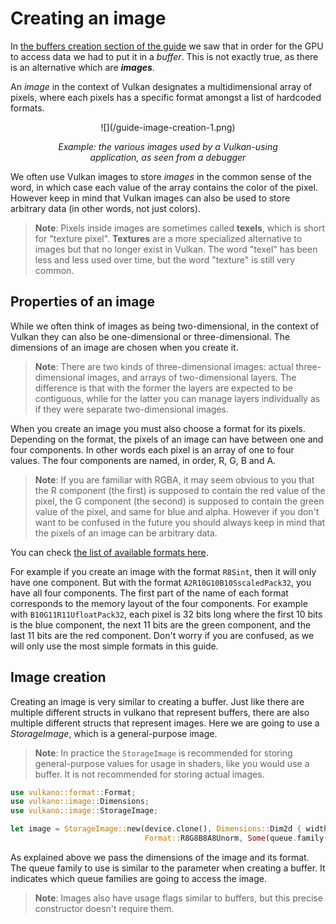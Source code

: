 # Creating an image

In [the buffers creation section of the guide](/guide/buffer-creation) we saw that in order for
the GPU to access data we had to put it in a *buffer*.
This is not exactly true, as there is an alternative which are ***images***.

An *image* in the context of Vulkan designates a multidimensional array of pixels, where each
pixels has a specific format amongst a list of hardcoded formats.

<center>
![](/guide-image-creation-1.png)

*Example: the various images used by a Vulkan-using<br />
application, as seen from a debugger*
</center>

We often use Vulkan images to store *images* in the common sense of the word, in which case each
value of the array contains the color of the pixel. However keep in mind that Vulkan images can
also be used to store arbitrary data (in other words, not just colors).

> **Note**: Pixels inside images are sometimes called **texels**, which is short for
> "texture pixel". **Textures** are a more specialized alternative to images but that no longer
> exist in Vulkan. The word "texel" has been less and less used over time, but the word "texture"
> is still very common.

## Properties of an image

While we often think of images as being two-dimensional, in the context of Vulkan they can also be
one-dimensional or three-dimensional. The dimensions of an image are chosen when you create it.

> **Note**: There are two kinds of three-dimensional images: actual three-dimensional images, and
> arrays of two-dimensional layers. The difference is that with the former the layers are expected
> to be contiguous, while for the latter you can manage layers individually as if they were
> separate two-dimensional images.

When you create an image you must also choose a format for its pixels. Depending on the format, the
pixels of an image can have between one and four components. In other words each pixel is an array
of one to four values. The four components are named, in order, R, G, B and A.

> **Note**: If you are familiar with RGBA, it may seem obvious to you that the R component
> (the first) is supposed to contain the red value of the pixel, the G component (the second) is
> supposed to contain the green value of the pixel, and same for blue and alpha. However if you
> don't want to be confused in the future you should always keep in mind that the pixels of an
> image can be arbitrary data.

You can check [the list of available formats
here](https://docs.rs/vulkano/0.5/vulkano/format/enum.Format.html).

For example if you create an image with the format `R8Sint`, then it will only have one component.
But with the format `A2R10G10B10SscaledPack32`, you have all four components. The first part of the
name of each format corresponds to the memory layout of the four components. For example with
`B10G11R11UfloatPack32`, each pixel is 32 bits long where the first 10 bits is the blue component,
the next 11 bits are the green component, and the last 11 bits are the red component. Don't worry
if you are confused, as we will only use the most simple formats in this guide.

## Image creation

Creating an image is very similar to creating a buffer. Just like there are multiple different
structs in vulkano that represent buffers, there are also multiple different structs that
represent images. Here we are going to use a *StorageImage*, which is a general-purpose image.

> **Note**: In practice the `StorageImage` is recommended for storing general-purpose values for
> usage in shaders, like you would use a buffer. It is not recommended for storing actual images.

```rust
use vulkano::format::Format;
use vulkano::image::Dimensions;
use vulkano::image::StorageImage;

let image = StorageImage::new(device.clone(), Dimensions::Dim2d { width: 1024, height: 1024 },
                              Format::R8G8B8A8Unorm, Some(queue.family())).unwrap();
```

As explained above we pass the dimensions of the image and its format. The queue family to use is
similar to the parameter when creating a buffer. It indicates which queue families are going to
access the image.

> **Note**: Images also have usage flags similar to buffers, but this precise constructor doesn't
> require them.
